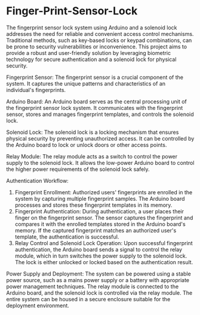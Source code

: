 # Finger-Print-Sensor-Lock

The fingerprint sensor lock system using Arduino and a solenoid lock addresses the need for reliable and convenient access control mechanisms. Traditional methods, such as key-based locks or keypad combinations, can be prone to security vulnerabilities or inconvenience. This project aims to provide a robust and user-friendly solution by leveraging biometric technology for secure authentication and a solenoid lock for physical security.

Fingerprint Sensor: The fingerprint sensor is a crucial component of the system. It captures the unique patterns and characteristics of an individual's fingerprints.

Arduino Board: An Arduino board serves as the central processing unit of the fingerprint sensor lock system. It communicates with the fingerprint sensor, stores and manages fingerprint templates, and controls the solenoid lock.

Solenoid Lock: The solenoid lock is a locking mechanism that ensures physical security by preventing unauthorized access. It can be controlled by the Arduino board to lock or unlock doors or other access points.

Relay Module: The relay module acts as a switch to control the power supply to the solenoid lock. It allows the low-power Arduino board to control the higher power requirements of the solenoid lock safely.

Authentication Workflow:
1. Fingerprint Enrollment: Authorized users' fingerprints are enrolled in the system by capturing multiple fingerprint samples. The Arduino board processes and stores these fingerprint templates in its memory.
2. Fingerprint Authentication: During authentication, a user places their finger on the fingerprint sensor. The sensor captures the fingerprint and compares it with the enrolled templates stored in the Arduino board's memory. If the captured fingerprint matches an authorized user's template, the authentication is successful.
3. Relay Control and Solenoid Lock Operation: Upon successful fingerprint authentication, the Arduino board sends a signal to control the relay module, which in turn switches the power supply to the solenoid lock. The lock is either unlocked or locked based on the authentication result.

Power Supply and Deployment:
The system can be powered using a stable power source, such as a mains power supply or a battery with appropriate power management techniques. The relay module is connected to the Arduino board, and the solenoid lock is controlled via the relay module. The entire system can be housed in a secure enclosure suitable for the deployment environment.
